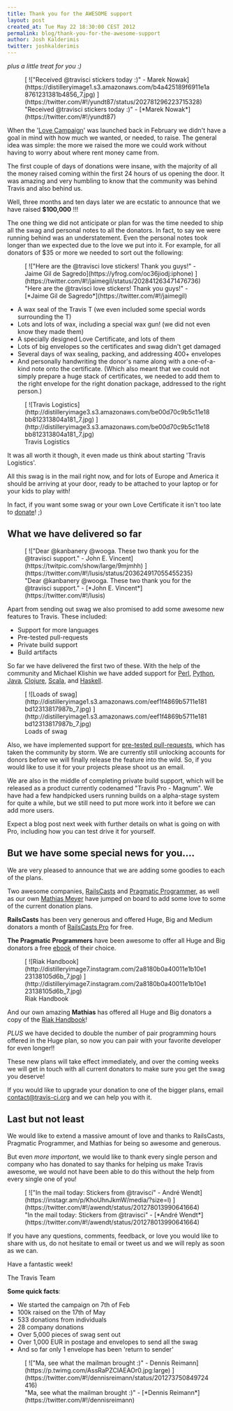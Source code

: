 ```yaml
---
title: Thank you for the AWESOME support
layout: post
created_at: Tue May 22 18:30:00 CEST 2012
permalink: blog/thank-you-for-the-awesome-support
author: Josh Kalderimis
twitter: joshkalderimis
---
```


_plus a little treat for you :)_

<figure class="small right">
  [ !["Received @travisci stickers today :)" - Marek Nowak](https://distilleryimage1.s3.amazonaws.com/b4a425189f6911e1a8761231381b4856_7.jpg) ](https://twitter.com/#!/yundt87/status/202781296223715328)
  <figcaption>"Received @travisci stickers today :)" - [*Marek Nowak*](https://twitter.com/#!/yundt87)</figcaption>
</figure>

When the '[Love Campaign](http://love.travis-ci.org)' was launched back in February we didn't have a goal in mind with how much we wanted, or needed, to raise. The general idea was simple: the more we raised the more we could work without having to worry about where rent money came from.

The first couple of days of donations were insane, with the majority of all the money raised coming within the first 24 hours of us opening the door. It was amazing and very humbling to know that the community was behind Travis and also behind us.

Well, three months and ten days later we are ecstatic to announce that we have raised **$100,000** !!!

The one thing we did not anticipate or plan for was the time needed to ship all the swag and personal notes to all the donators. In fact, to say we were running behind was an understatement. Even the personal notes took longer than we expected due to the love we put into it. For example, for all donators of $35 or more we needed to sort out the following:


<figure class="smallest right">
  [ !["Here are the @travisci love stickers! Thank you guys!" - Jaime Gil de Sagredo](https://yfrog.com/oc36jiodj:iphone) ](https://twitter.com/#!/jaimegil/status/202841263471476736)
  <figcaption>"Here are the @travisci love stickers! Thank you guys!" - [*Jaime Gil de Sagredo*](https://twitter.com/#!/jaimegil)</figcaption>
</figure>


* A wax seal of the Travis T (we even included some special words surrounding the T)
* Lots and lots of wax, including a special wax gun! (we did not even know they made them)
* A specially designed Love Certificate, and lots of them
* Lots of big envelopes so the certificates and swag didn't get damaged
* Several days of wax sealing, packing, and addressing 400+ envelopes
* And personally handwriting the donor's name along with a one-of-a-kind note onto the certificate. (Which also meant that we could not simply prepare a huge stack of certificates, we needed to add them to the right envelope for the right donation package, addressed to the right person.)

<figure class="smallest right">
  [ ![Travis Logistics](http://distilleryimage3.s3.amazonaws.com/be00d70c9b5c11e18bb812313804a181_7.jpg) ](http://distilleryimage3.s3.amazonaws.com/be00d70c9b5c11e18bb812313804a181_7.jpg)
  <figcaption>Travis Logistics</figcaption>
</figure>

It was all worth it though, it even made us think about starting 'Travis Logistics'.

All this swag is in the mail right now, and for lots of Europe and America it should be arriving at your door, ready to be attached to your laptop or for your kids to play with!

In fact, if you want some swag or your own Love Certificate it isn't too late to [donate](http://love.travis-ci.org)! ;)


What we have delivered so far
-----------------------------

<figure class="small right">
  [ !["Dear @kanbanery @wooga. These two thank you for the @travisci support." - John E. Vincent](https://twitpic.com/show/large/9mjmhh) ](https://twitter.com/#!/lusis/status/203624917055455235)
  <figcaption>"Dear @kanbanery @wooga. These two thank you for the @travisci support." - [*John E. Vincent*](https://twitter.com/#!/lusis)</figcaption>
</figure>


Apart from sending out swag we also promised to add some awesome new features to Travis. These included:

* Support for more languages
* Pre-tested pull-requests
* Private build support
* Build artifacts

So far we have delivered the first two of these. With the help of the community and Michael Klishin we have added support for [Perl](http://about.travis-ci.org/docs/user/languages/perl/), [Python](http://about.travis-ci.org/docs/user/languages/python/), [Java](http://about.travis-ci.org/docs/user/languages/java/), [Clojure](http://about.travis-ci.org/docs/user/languages/clojure/), [Scala](http://about.travis-ci.org/docs/user/languages/scala/), and [Haskell](http://about.travis-ci.org/docs/user/languages/haskell/).

<figure class="small right">
  [ ![Loads of swag](http://distilleryimage1.s3.amazonaws.com/eef1f4869b5711e181bd12313817987b_7.jpg) ](http://distilleryimage1.s3.amazonaws.com/eef1f4869b5711e181bd12313817987b_7.jpg)
  <figcaption>Loads of swag</figcaption>
</figure>

Also, we have implemented support for [pre-tested pull-requests](http://about.travis-ci.org/blog/announcing-pull-request-support/), which has taken the community by storm. We are currently still unlocking accounts for donors before we will finally release the feature into the wild. So, if you would like to use it for your projects please shoot us an email.

We are also in the middle of completing private build support, which will be released as a product currently codenamed "Travis Pro - Magnum". We have had a few handpicked users running builds on a alpha-stage system for quite a while, but we still need to put more work into it before we can add more users.

Expect a blog post next week with further details on what is going on with Pro, including how you can test drive it for yourself.


But we have some special news for you....
-----------------------------------------

We are very pleased to announce that we are adding some goodies to each of the plans.

Two awesome companies, [RailsCasts](http://railscasts.com) and [Pragmatic Programmer](http://pragprog.com), as well as our own [Mathias Meyer](http://www.paperplanes.de/) have jumped on board to add some love to some of the current donation plans.

**RailsCasts** has been very generous and offered Huge, Big and Medium donators a month of [RailsCasts Pro](http://railscasts.com/pro) for free.

**The Pragmatic Programmers** have been awesome to offer all Huge and Big donators a free [ebook](http://pragprog.com/titles) of their choice.

<figure class="smallest right">
  [ ![Riak Handbook](http://distilleryimage7.instagram.com/2a8180b0a40011e1b10e123138105d6b_7.jpg) ](http://distilleryimage7.instagram.com/2a8180b0a40011e1b10e123138105d6b_7.jpg)
  <figcaption>Riak Handbook</figcaption>
</figure>

And our own amazing **Mathias** has offered all Huge and Big donators a copy of the [Riak Handbook](http://riakhandbook.com/?travis)!

*PLUS* we have decided to double the number of pair programming hours offered in the Huge plan, so now you can pair with your favorite developer for even longer!!

These new plans will take effect immediately, and over the coming weeks we will get in touch with all current donators to make sure you get the swag you deserve!

If you would like to upgrade your donation to one of the bigger plans, email [contact@travis-ci.org](mailto:contact@travis-ci.org) and we can help you with it.


Last but not least
------------------

We would like to extend a massive amount of love and thanks to RailsCasts, Pragmatic Programmer, and Mathias for being so awesome and generous.

But even _more important_, we would like to thank every single person and company who has donated to say thanks for helping us make Travis awesome, we would not have been able to do this without the help from every single one of you!

<figure class="small right">
  [ !["In the mail today: Stickers from @travisci" - André Wendt](https://instagr.am/p/KhoUhnJkmW/media/?size=l) ](https://twitter.com/#!/awendt/status/201278013990641664)
  <figcaption>"In the mail today: Stickers from @travisci" - [*André Wendt*](https://twitter.com/#!/awendt/status/201278013990641664)</figcaption>
</figure>

If you have any questions, comments, feedback, or love you would like to share with us, do not hesitate to email or tweet us and we will reply as soon as we can.

Have a fantastic week!

The Travis Team

**Some quick facts**:

* We started the campaign on 7th of Feb
* 100k raised on the 17th of May
* 533 donations from individuals
* 28 company donations
* Over 5,000 pieces of swag sent out
* Over 1,000 EUR in postage and envelopes to send all the swag
* And so far only 1 envelope has been 'return to sender'

<figure>
  [ !["Ma, see what the mailman brought :)" - Dennis Reimann](https://p.twimg.com/AssRaPZCIAEAOr0.jpg:large) ](https://twitter.com/#!/dennisreimann/status/201273750849724416)
  <figcaption>"Ma, see what the mailman brought :)" - [*Dennis Reimann*](https://twitter.com/#!/dennisreimann)</figcaption>
</figure>
